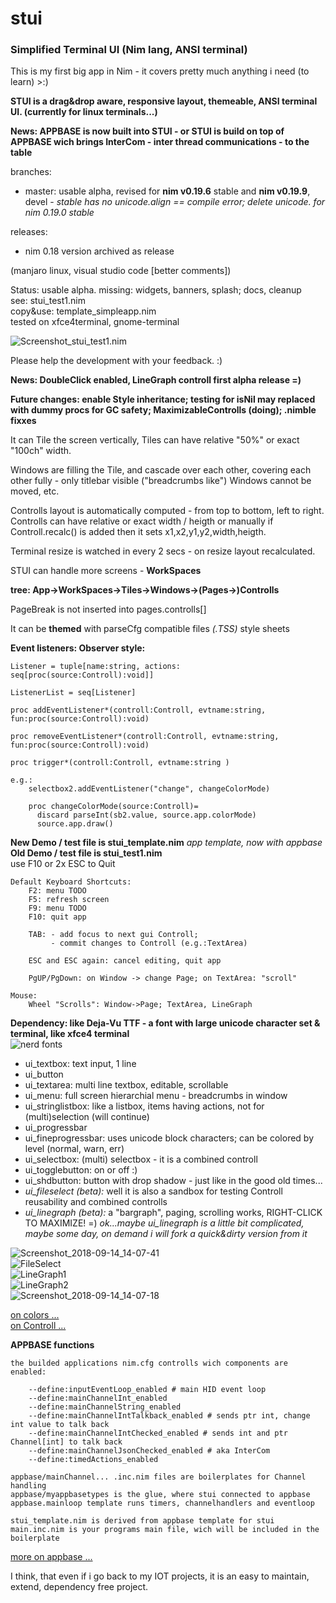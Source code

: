 # stui
### Simplified Terminal UI (Nim lang, ANSI terminal) 

This is my first big app in Nim - it covers pretty much anything i need (to learn) >:)

**STUI is a drag&drop aware, responsive layout, themeable, ANSI terminal UI. (currently for linux terminals...)**  
  
**News: APPBASE is now built into STUI - or STUI is build on top of APPBASE wich brings InterCom - inter thread communications - to the table**  
  
branches:
* master: usable alpha, revised for **nim v0.19.6** stable and **nim v0.19.9**, devel - *stable has no unicode.align == compile error; delete unicode. for nim 0.19.0 stable*  
  
releases:
* nim 0.18 version archived as release

(manjaro linux, visual studio code [better comments])  
  

Status: usable alpha. missing: widgets, banners, splash; docs, cleanup  
  see: stui_test1.nim  
  copy&use: template_simpleapp.nim  
  tested on xfce4terminal, gnome-terminal  

![Screenshot_stui_test1.nim](doc/Screenshot_2018-10-03_15-23-40.png)

Please help the development with your feedback. :)  



**News: DoubleClick enabled, LineGraph controll first alpha release =)**

**Future changes: enable Style inheritance; testing for isNil may replaced with dummy procs for GC safety; MaximizableControlls (doing); .nimble fixxes**


It can Tile the screen vertically, 
Tiles can have relative "50%" or exact "100ch" width.

Windows are filling the Tile, and cascade over each other, 
covering each other fully - only titlebar visible ("breadcrumbs like")
Windows cannot be moved, etc.

Controlls layout is automatically computed - from top to bottom, left to right.
Controlls can have relative or exact width / heigth
or manually if Controll.recalc() is added then it sets x1,x2,y1,y2,width,heigth.

Terminal resize is watched in every 2 secs - on resize layout recalculated.

STUI can handle more screens - **WorkSpaces**  

  **tree: App->WorkSpaces->Tiles->Windows->(Pages->)Controlls**  

  PageBreak is not inserted into pages.controlls[]  


It can be **themed** with parseCfg compatible files *(.TSS)* style sheets


**Event listeners: Observer style:**  

    Listener = tuple[name:string, actions: seq[proc(source:Controll):void]]

    ListenerList = seq[Listener]

    proc addEventListener*(controll:Controll, evtname:string, fun:proc(source:Controll):void)

    proc removeEventListener*(controll:Controll, evtname:string, fun:proc(source:Controll):void)

    proc trigger*(controll:Controll, evtname:string )

    e.g.:
        selectbox2.addEventListener("change", changeColorMode)

        proc changeColorMode(source:Controll)=
          discard parseInt(sb2.value, source.app.colorMode)
          source.app.draw()


**New Demo / test file is stui_template.nim** *app template, now with appbase*  
**Old Demo / test file is stui_test1.nim**  
use F10 or 2x ESC to Quit

    Default Keyboard Shortcuts:
        F2: menu TODO
        F5: refresh screen
        F9: menu TODO
        F10: quit app

        TAB: - add focus to next gui Controll; 
             - commit changes to Controll (e.g.:TextArea)

        ESC and ESC again: cancel editing, quit app

        PgUP/PgDown: on Window -> change Page; on TextArea: "scroll"

    Mouse:
        Wheel "Scrolls": Window->Page; TextArea, LineGraph


**Dependency: like Deja-Vu TTF - a font with large unicode character set & terminal, like xfce4 terminal**  
![nerd fonts](https://github.com/ryanoasis/nerd-fonts/wiki)  


* ui_textbox: text input, 1 line 
* ui_button  
* ui_textarea: multi line textbox, editable, scrollable
* ui_menu: full screen hierarchial menu - breadcrumbs in window
* ui_stringlistbox: like a listbox, items having actions, not for (multi)selection (will continue)
* ui_progressbar
* ui_fineprogressbar: uses unicode block characters; can be colored by level (normal, warn, err)
* ui_selectbox: (multi) selectbox - it is a combined controll
* ui_togglebutton: on or off :)
* ui_shdbutton: button with drop shadow - just like in the good old times...
* _ui_fileselect (beta): <NEW><DEVEL>_ well it is also a sandbox for testing Controll reusability and combined controlls
* _ui_linegraph (beta):_ a "bargraph", paging, scrolling works, RIGHT-CLICK TO MAXIMIZE! =) 
*ok...maybe ui_linegraph is a little bit complicated, maybe some day, on demand i will fork a quick&dirty version from it*

![Screenshot_2018-09-14_14-07-41](doc/Screenshot_2018-09-14_14-07-41.png)  
![FileSelect](doc/FileSelect_Screenshot_2018-10-20_13-35-40.png)  
![LineGraph1](doc/LineGraph1.png)  
![LineGraph2](doc/LineGraph2.png)  
![Screenshot_2018-09-14_14-07-18](doc/Screenshot_2018-09-14_14-07-18.png)  


[on colors ...](doc/Colors.md)  
[on Controll ...](doc/Controlls.md)  


**APPBASE functions**

    the builded applications nim.cfg controlls wich components are enabled:

        --define:inputEventLoop_enabled # main HID event loop
        --define:mainChannelInt_enabled 
        --define:mainChannelString_enabled
        --define:mainChannelIntTalkback_enabled # sends ptr int, change int value to talk back
        --define:mainChannelIntChecked_enabled # sends int and ptr Channel[int] to talk back
        --define:mainChannelJsonChecked_enabled # aka InterCom
        --define:timedActions_enabled

    appbase/mainChannel... .inc.nim files are boilerplates for Channel handling
    appbase/myappbasetypes is the glue, where stui connected to appbase
    appbase.mainloop template runs timers, channelhandlers and eventloop
    
    stui_template.nim is derived from appbase template for stui
    main.inc.nim is your programs main file, wich will be included in the boilerplate

[more on appbase ...](doc/appbase.md)



I think, that even if i go back to my IOT projects, 
it is an easy to maintain, extend, dependency free project.




